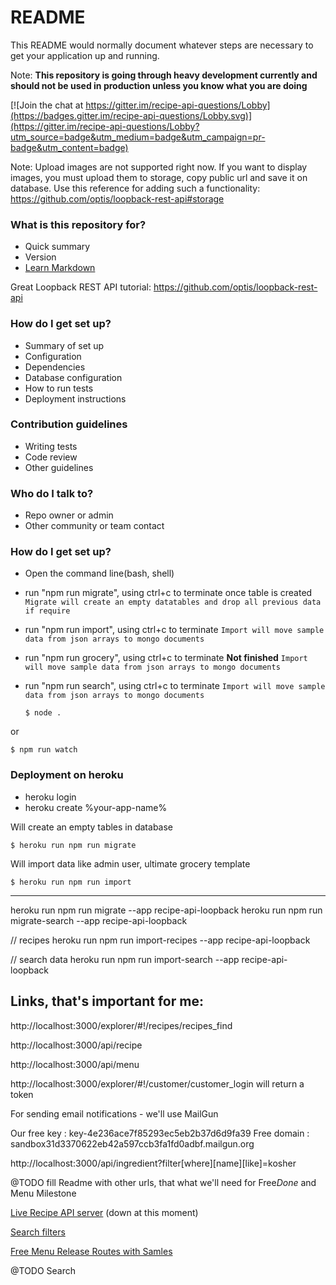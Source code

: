 # README #

This README would normally document whatever steps are necessary to get your application up and running.

Note: **This repository is going through heavy development currently and should not be used in production unless you know what you are doing**


[![Join the chat at https://gitter.im/recipe-api-questions/Lobby](https://badges.gitter.im/recipe-api-questions/Lobby.svg)](https://gitter.im/recipe-api-questions/Lobby?utm_source=badge&utm_medium=badge&utm_campaign=pr-badge&utm_content=badge)


Note: Upload images are not supported right now. If you want to display images, you must upload them to storage, copy public url and save it on database.
Use this reference for adding such a functionality: https://github.com/optis/loopback-rest-api#storage


### What is this repository for? ###

* Quick summary
* Version
* [Learn Markdown](https://bitbucket.org/tutorials/markdowndemo)

Great Loopback REST API tutorial: https://github.com/optis/loopback-rest-api

### How do I get set up? ###

* Summary of set up
* Configuration
* Dependencies
* Database configuration
* How to run tests
* Deployment instructions

### Contribution guidelines ###

* Writing tests
* Code review
* Other guidelines

### Who do I talk to? ###

* Repo owner or admin
* Other community or team contact


### How do I get set up? ###


- Open the command line(bash, shell)

- run "npm run migrate", using ctrl+c to terminate once table is created
`Migrate will create an empty datatables and drop all previous data if require`

- run "npm run import", using ctrl+c to terminate
`Import will move sample data from json arrays to mongo documents`

- run "npm run grocery", using ctrl+c to terminate **Not finished**
`Import will move sample data from json arrays to mongo documents`


- run "npm run search", using ctrl+c to terminate
`Import will move sample data from json arrays to mongo documents`


  ```	
  $ node .
  ```
  		  
 or 
 
 ```
 $ npm run watch
 ```
 
 
 
### Deployment on heroku
 
 - heroku login
 - heroku create %your-app-name%
 

 
 Will create an empty tables in database
 ```
 $ heroku run npm run migrate
 ```
 
 Will import data like admin user, ultimate grocery template
 ```
 $ heroku run npm run import
 ```
 
 ---
 heroku run npm run migrate --app recipe-api-loopback
 heroku run npm run migrate-search --app recipe-api-loopback
 
 // recipes
 heroku run npm run import-recipes --app recipe-api-loopback
 
 // search data
 heroku run npm run import-search --app recipe-api-loopback
 

## Links, that's important for me:

http://localhost:3000/explorer/#!/recipes/recipes_find

http://localhost:3000/api/recipe

http://localhost:3000/api/menu

http://localhost:3000/explorer/#!/customer/customer_login will return a token

For sending email notifications - we'll use MailGun

Our free key : key-4e236ace7f85293ec5eb2b37d6d9fa39
Free domain : sandbox31d3370622eb42a597ccb3fa1fd0adbf.mailgun.org



http://localhost:3000/api/ingredient?filter[where][name][like]=kosher

@TODO fill Readme with other urls, that what we'll need for Free*Done* and Menu Milestone


[Live Recipe API server](https://recipe-api-loopback.herokuapp.com/) (down at this moment)



[Search filters](https://github.com/atherdon/recipe-api-only/blob/master/SEARCH.md)

[Free Menu Release Routes with Samles](https://github.com/atherdon/recipe-api-only/blob/master/FreeMenu.md)


@TODO Search 




